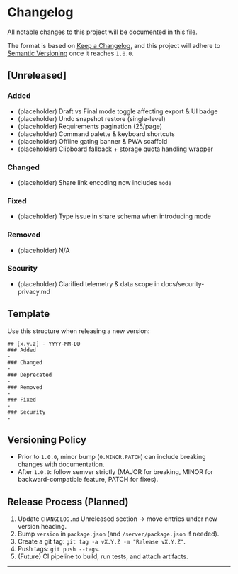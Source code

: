 # Changelog

All notable changes to this project will be documented in this file.

The format is based on [Keep a Changelog](https://keepachangelog.com/en/1.1.0/),
and this project will adhere to [Semantic Versioning](https://semver.org/spec/v2.0.0.html) once it reaches `1.0.0`.

## [Unreleased]
### Added
- (placeholder) Draft vs Final mode toggle affecting export & UI badge
- (placeholder) Undo snapshot restore (single-level)
- (placeholder) Requirements pagination (25/page)
- (placeholder) Command palette & keyboard shortcuts
- (placeholder) Offline gating banner & PWA scaffold
- (placeholder) Clipboard fallback + storage quota handling wrapper

### Changed
- (placeholder) Share link encoding now includes `mode`

### Fixed
- (placeholder) Type issue in share schema when introducing mode

### Removed
- (placeholder) N/A

### Security
- (placeholder) Clarified telemetry & data scope in docs/security-privacy.md

## Template
Use this structure when releasing a new version:
```
## [x.y.z] - YYYY-MM-DD
### Added
- 
### Changed
- 
### Deprecated
- 
### Removed
- 
### Fixed
- 
### Security
- 
```

## Versioning Policy
- Prior to `1.0.0`, minor bump (`0.MINOR.PATCH`) can include breaking changes with documentation.
- After `1.0.0`: follow semver strictly (MAJOR for breaking, MINOR for backward-compatible feature, PATCH for fixes).

## Release Process (Planned)
1. Update `CHANGELOG.md` Unreleased section -> move entries under new version heading.
2. Bump `version` in `package.json` (and `/server/package.json` if needed).
3. Create a git tag: `git tag -a vX.Y.Z -m "Release vX.Y.Z"`.
4. Push tags: `git push --tags`.
5. (Future) CI pipeline to build, run tests, and attach artifacts.

---
